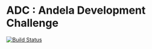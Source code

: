 # ADC : Andela Development Challenge

[![Build Status](https://travis-ci.org/Pacifique78/ADC.svg?branch=develop)](https://travis-ci.org/Pacifique78/ADC)
